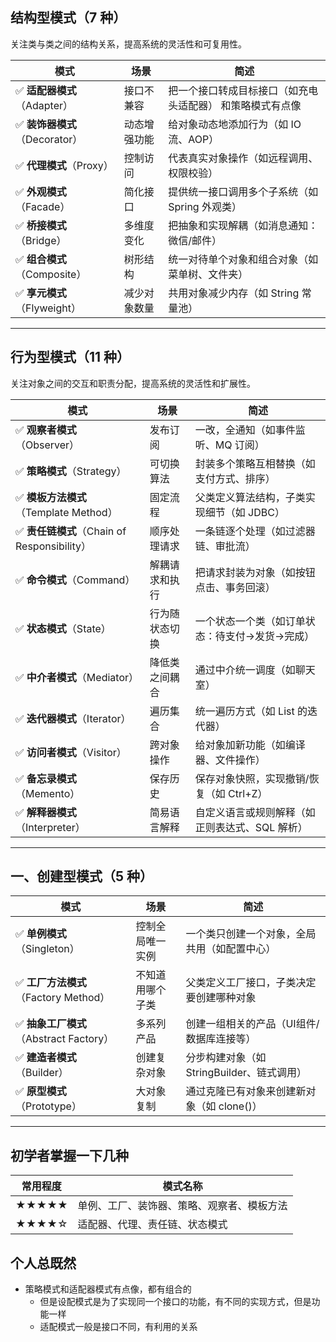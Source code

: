 ## 结构型模式（7 种）
关注类与类之间的结构关系，提高系统的灵活性和可复用性。  

| 模式                     | 场景     | 简述                            |
| ---------------------- | ------ |-------------------------------|
| ✅ **适配器模式**（Adapter）   | 接口不兼容  | 把一个接口转成目标接口（如充电头适配器） 和策略模式有点像 |
| ✅ **装饰器模式**（Decorator） | 动态增强功能 | 给对象动态地添加行为（如 IO 流、AOP）        |
| ✅ **代理模式**（Proxy）      | 控制访问   | 代表真实对象操作（如远程调用、权限校验）          |
| ✅ **外观模式**（Facade）     | 简化接口   | 提供统一接口调用多个子系统（如 Spring 外观类）   |
| ✅ **桥接模式**（Bridge）     | 多维度变化  | 把抽象和实现解耦（如消息通知：微信/邮件）         |
| ✅ **组合模式**（Composite）  | 树形结构   | 统一对待单个对象和组合对象（如菜单树、文件夹）       |
| ✅ **享元模式**（Flyweight）  | 减少对象数量 | 共用对象减少内存（如 String 常量池）        |
---  
## 行为型模式（11 种）
关注对象之间的交互和职责分配，提高系统的灵活性和扩展性。  

| 模式                                   | 场景      | 简述                        |
| ------------------------------------ | ------- | ------------------------- |
| ✅ **观察者模式**（Observer）                | 发布订阅    | 一改，全通知（如事件监听、MQ 订阅）       |
| ✅ **策略模式**（Strategy）                 | 可切换算法   | 封装多个策略互相替换（如支付方式、排序）      |
| ✅ **模板方法模式**（Template Method）        | 固定流程    | 父类定义算法结构，子类实现细节（如 JDBC）   |
| ✅ **责任链模式**（Chain of Responsibility） | 顺序处理请求  | 一条链逐个处理（如过滤器链、审批流）        |
| ✅ **命令模式**（Command）                  | 解耦请求和执行 | 把请求封装为对象（如按钮点击、事务回滚）      |
| ✅ **状态模式**（State）                    | 行为随状态切换 | 一个状态一个类（如订单状态：待支付→发货→完成）  |
| ✅ **中介者模式**（Mediator）                | 降低类之间耦合 | 通过中介统一调度（如聊天室）            |
| ✅ **迭代器模式**（Iterator）                | 遍历集合    | 统一遍历方式（如 List 的迭代器）       |
| ✅ **访问者模式**（Visitor）                 | 跨对象操作   | 给对象加新功能（如编译器、文件操作）        |
| ✅ **备忘录模式**（Memento）                 | 保存历史    | 保存对象快照，实现撤销/恢复（如 Ctrl+Z）  |
| ✅ **解释器模式**（Interpreter）             | 简易语言解释  | 自定义语言或规则解释（如正则表达式、SQL 解析） |
---    
##  一、创建型模式（5 种）

| 模式                             | 场景       | 简述                           |
| ------------------------------ | -------- | ---------------------------- |
| ✅ **单例模式**（Singleton）          | 控制全局唯一实例 | 一个类只创建一个对象，全局共用（如配置中心）       |
| ✅ **工厂方法模式**（Factory Method）   | 不知道用哪个子类 | 父类定义工厂接口，子类决定要创建哪种对象         |
| ✅ **抽象工厂模式**（Abstract Factory） | 多系列产品    | 创建一组相关的产品（UI组件/数据库连接等）       |
| ✅ **建造者模式**（Builder）           | 创建复杂对象   | 分步构建对象（如 StringBuilder、链式调用） |
| ✅ **原型模式**（Prototype）          | 大对象复制    | 通过克隆已有对象来创建新对象（如 clone()）    |
---  
## 初学者掌握一下几种
| 常用程度  | 模式名称                  |
| ----- | --------------------- |
| ★★★★★ | 单例、工厂、装饰器、策略、观察者、模板方法 |
| ★★★★☆ | 适配器、代理、责任链、状态模式       |
## 个人总既然
- 策略模式和适配器模式有点像，都有组合的  
  - 但是设配模式是为了实现同一个接口的功能，有不同的实现方式，但是功能一样
  - 适配模式一般是接口不同，有利用的关系
